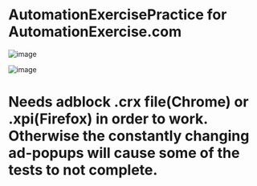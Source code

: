 # AutomationExercisePractice for AutomationExercise.com

![image](https://github.com/kstodu2/AutomationExercisePractice/assets/83611423/b680e12b-74b2-432c-b31b-1fdc4694589a)


![image](https://github.com/kstodu2/AutomationExercisePractice/assets/83611423/2f92e758-8c14-4ce9-8022-cb25ca3450c1)
# Needs adblock .crx file(Chrome) or .xpi(Firefox) in order to work. Otherwise the constantly changing  ad-popups will cause some of the tests to not complete. 

